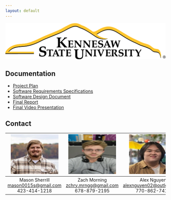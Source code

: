 ```yaml
---
layout: default
---
```


<img src="assets/images/KSULogo.png" alt="Kennesaw State University Logo" />

## Documentation

* [Project Plan](./project-plan.html)
* [Software Requirements Specifications](./SRS.html)
* [Software Design Document](./SDD.html)
* [Final Report](./FinalReport.html)
* [Final Video Presentation](./VideoPresentation.html)


## Contact

|<img src="assets/images/Mason.png" alt="Mason Sherrill" width="150" height="125"/>    |<img src="assets/images/Zach.png" alt="Zach Morning" width="150" height="125"/>           | <img src="assets/images/Alex.png" alt="Alex Nguyen" width="150" height="125"/>     |<img src="assets/images/Brian.png" alt="Brian Nghiem" width="150" height="125"/>  | <img src="assets/images/Shaun.png" alt="Shaun Teague" width="150" height="125"/>
|:---------------:|:----------------------------:|:-------------:|:---------:|:---------:
|  Mason Sherrill <mason0015s@gmail.com>  423-414-1218 |   Zach Morning  <zchry.mrngg@gmail.com>  678-879-2195 |   Alex Nguyen   <alexnguyen02@outlook.com>  770-862-7410 | Brian Nghiem  <brian.nghiem06@gmail.com> 678-216-9379 |   Shaun Teague <shaunteague06@outlook.com> 207-352-8811 

